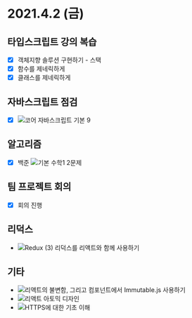 # 2021.4.2 (금)

## 타입스크립트 강의 복습

- [x] 객체지향 솔루션 구현하기 - 스택
- [x] 함수를 제네릭하게
- [x] 클래스를 제네릭하게

## 자바스크립트 점검

- [x] ![코어 자바스크립트 기본](https://ko.javascript.info/first-steps) 9

## 알고리즘

- [x] 백준 ![기본 수학1](https://www.acmicpc.net/step/8) 2문제

## 팀 프로젝트 회의

- [x] 회의 진행

## 리덕스

- ![Redux (3) 리덕스를 리액트와 함께 사용하기](https://velog.io/@velopert/Redux-3-%EB%A6%AC%EB%8D%95%EC%8A%A4%EB%A5%BC-%EB%A6%AC%EC%95%A1%ED%8A%B8%EC%99%80-%ED%95%A8%EA%BB%98-%EC%82%AC%EC%9A%A9%ED%95%98%EA%B8%B0-nvjltahf5e)

## 기타

- ![리액트의 불변함, 그리고 컴포넌트에서 Immutable.js 사용하기](https://velopert.com/3486)
- ![리액트 아토믹 디자인](https://ui.toast.com/weekly-pick/ko_20200213)
- ![HTTPS에 대한 기초 이해](https://cheese10yun.github.io/https/)
